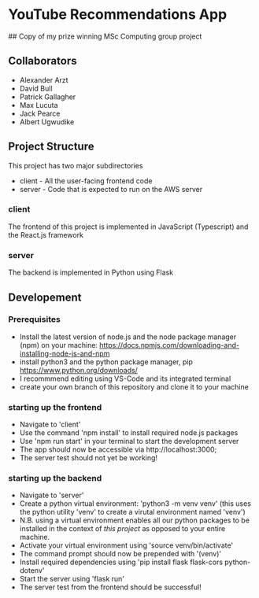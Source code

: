 # YouTube Recommendations App

## Copy of my prize winning MSc Computing group project

## Collaborators
- Alexander Arzt
- David Bull
- Patrick Gallagher
- Max Lucuta
- Jack Pearce 
- Albert Ugwudike

## Project Structure
This project has two major subdirectories
- client - All the user-facing frontend code
- server - Code that is expected to run on the AWS server

### client
The frontend of this project is implemented in JavaScript (Typescript) and the React.js framework

### server
The backend is implemented in Python using Flask

## Developement

### Prerequisites
- Install the latest version of node.js and the node package manager (npm) on your machine: https://docs.npmjs.com/downloading-and-installing-node-js-and-npm
- install python3 and the python package manager, pip https://www.python.org/downloads/
- I recommmend editing using VS-Code and its integrated terminal
- create your own branch of this repository and clone it to your machine

### starting up the frontend 
- Navigate to 'client' 
- Use the command 'npm install' to install required node.js packages
- Use 'npm run start' in your terminal to start the development server
- The app should now be accessible via http://localhost:3000;
- The server test should not yet be working!

### starting up the backend
- Navigate to 'server'
- Create a python virtual environment: 'python3 -m venv venv' (this uses the python utility 'venv' to create a virutal environment named 'venv')
- N.B. using a virtual environment enables all our python packages to be installed in the context of *this project* as opposed to your entire machine.
- Activate your virtual environment using 'source venv/bin/activate'
- The command prompt should now be prepended with '(venv)'
- Install required dependencies using 'pip install flask flask-cors python-dotenv'
- Start the server using 'flask run'
- The server test from the frontend should be successful!
